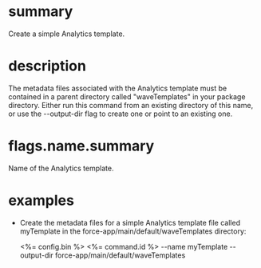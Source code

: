 # summary

Create a simple Analytics template. 

# description

The metadata files associated with the Analytics template must be contained in a parent directory called "waveTemplates" in your package directory. Either run this command from an existing directory of this name, or use the --output-dir flag to create one or point to an existing one. 

# flags.name.summary

Name of the Analytics template.

# examples

- Create the metadata files for a simple Analytics template file called myTemplate in the force-app/main/default/waveTemplates directory:

  <%= config.bin %> <%= command.id %> --name myTemplate --output-dir force-app/main/default/waveTemplates
